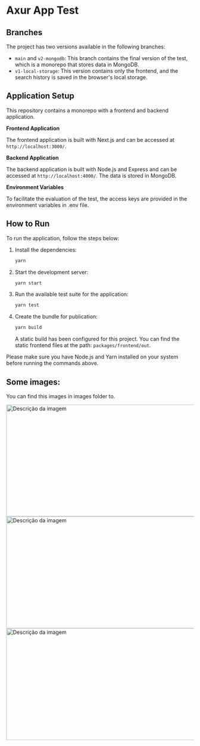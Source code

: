 # Axur App Test

## Branches

The project has two versions available in the following branches:

- `main` and `v2-mongodb`: This branch contains the final version of the test, which is a monorepo that stores data in MongoDB.
- `v1-local-storage`: This version contains only the frontend, and the search history is saved in the browser's local storage.

## Application Setup

This repository contains a monorepo with a frontend and backend application.

**Frontend Application**

The frontend application is built with Next.js and can be accessed at `http://localhost:3000/`.

**Backend Application**

The backend application is built with Node.js and Express and can be accessed at `http://localhost:4000/`. The data is stored in MongoDB.

**Environment Variables**

To facilitate the evaluation of the test, the access keys are provided in the environment variables in .env file.

## How to Run

To run the application, follow the steps below:

1. Install the dependencies:

   ```bash
   yarn
   ```

2. Start the development server:

   ```bash
   yarn start
   ```

3. Run the available test suite for the application:

   ```bash
   yarn test
   ```

4. Create the bundle for publication:

   ```bash
   yarn build
   ```

   A static build has been configured for this project. You can find the static frontend files at the path: `packages/frontend/out`.

Please make sure you have Node.js and Yarn installed on your system before running the commands above.

## Some images:

You can find this images in images folder to.

<img src="https://raw.githubusercontent.com/lbarga/axur-test-app/v2-mongodb/images/1.png?token=GHSAT0AAAAAACCEZ32VPKHAEDKPN7RX7QJ6ZDJK3IQ" alt="Descrição da imagem" width="600px" height="300px" />
<img src="https://raw.githubusercontent.com/lbarga/axur-test-app/main/images/2.png?token=GHSAT0AAAAAACCEZ32VCHFAR2LMXDQHXNRYZDJK4KA" alt="Descrição da imagem" width="600px" height="300px" />
<img src="https://raw.githubusercontent.com/lbarga/axur-test-app/main/images/3.png?token=GHSAT0AAAAAACCEZ32VS7B33PHY74L4U544ZDJK4OQ" alt="Descrição da imagem" width="600px" height="300px" />

